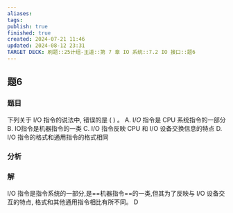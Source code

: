 ```yaml
---
aliases: 
tags: 
publish: true
finished: true
created: 2024-07-21 11:46
updated: 2024-08-12 23:31
TARGET DECK: 刷题::25计组-王道::第 7 章 IO 系统::7.2 IO 接口::题6
---
```


## 题6
### 题目
下列关于 I/O 指令的说法中, 错误的是 ( ) 。
A. $\mathrm{I}/O$ 指令是 CPU 系统指令的一部分
B. IO指令是机器指令的一类
C. I/O 指令反映 CPU 和 I/O 设备交换信息的特点
D. $\mathrm{I}/\mathrm{O}$ 指令的格式和通用指令的格式相同
### 分析
### 解
$\mathrm{I}/\mathrm{O}$ 指令是指令系统的一部分,是==机器指令==的一类,但其为了反映与 $\mathrm{I}/\mathrm{O}$ 设备交互的特点, 格式和其他通用指令相比有所不同。
D
<!--ID: 1723725340545-->
